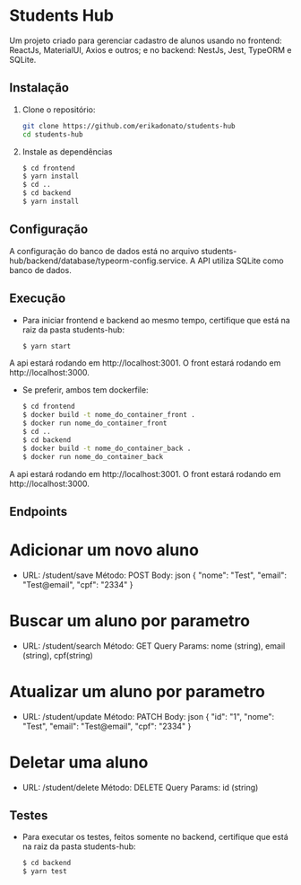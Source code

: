 # Students Hub

Um projeto criado para gerenciar cadastro de alunos usando no frontend: ReactJs, MaterialUI, Axios e outros; e no backend: NestJs, Jest, TypeORM e SQLite.

## Instalação

1. Clone o repositório:
   ```bash
   git clone https://github.com/erikadonato/students-hub
   cd students-hub

2. Instale as dependências
   ```bash
   $ cd frontend
   $ yarn install
   $ cd .. 
   $ cd backend
   $ yarn install

## Configuração

A configuração do banco de dados está no arquivo students-hub/backend/database/typeorm-config.service. A API utiliza SQLite como banco de dados.


## Execução

- Para iniciar frontend e backend ao mesmo tempo, certifique que está na raiz da pasta students-hub:

   ```bash
   $ yarn start

A api estará rodando em http://localhost:3001.
O front estará rodando em http://localhost:3000.

- Se preferir, ambos tem dockerfile: 
   ```bash
   $ cd frontend
   $ docker build -t nome_do_container_front .
   $ docker run nome_do_container_front 
   $ cd .. 
   $ cd backend
   $ docker build -t nome_do_container_back .
   $ docker run nome_do_container_back 

A api estará rodando em http://localhost:3001.
O front estará rodando em http://localhost:3000.

## Endpoints

# Adicionar um novo aluno
- URL: /student/save
    Método: POST
    Body:
    json
    {
        "nome": "Test",
        "email": "Test@email",
        "cpf": "2334" 
    }

# Buscar um aluno por parametro
- URL: /student/search
    Método: GET
    Query Params: nome (string), email (string), cpf(string)
    

# Atualizar um aluno por parametro
- URL: /student/update
    Método: PATCH
    Body:
    json
    {
        "id": "1",
        "nome": "Test",
        "email": "Test@email",
        "cpf": "2334" 
    }

# Deletar uma aluno
- URL: /student/delete
    Método: DELETE
    Query Params: id (string)

## Testes

- Para executar os testes, feitos somente no backend, certifique que está na raiz da pasta students-hub:
    ```bash
   $ cd backend
   $ yarn test
